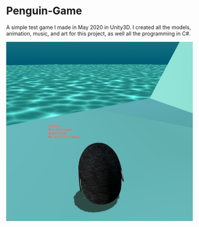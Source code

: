 # Penguin-Game
A simple test game I made in May 2020 in Unity3D. I created all the models, animation, music, and art for this project, as well all the programming in C#.

![alt text](https://github.com/MurraySmith27/Penguin-Game/blob/master/penguin.png?raw=true)
